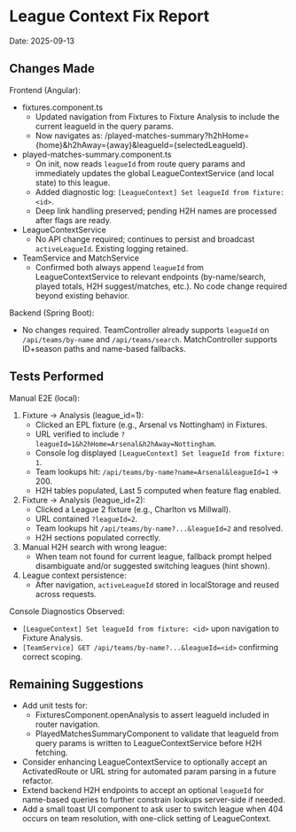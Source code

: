 # League Context Fix Report

Date: 2025-09-13

## Changes Made

Frontend (Angular):
- fixtures.component.ts
  - Updated navigation from Fixtures to Fixture Analysis to include the current leagueId in the query params.
  - Now navigates as: /played-matches-summary?h2hHome={home}&h2hAway={away}&leagueId={selectedLeagueId}.
- played-matches-summary.component.ts
  - On init, now reads `leagueId` from route query params and immediately updates the global LeagueContextService (and local state) to this league.
  - Added diagnostic log: `[LeagueContext] Set leagueId from fixture: <id>`.
  - Deep link handling preserved; pending H2H names are processed after flags are ready.
- LeagueContextService
  - No API change required; continues to persist and broadcast `activeLeagueId`. Existing logging retained.
- TeamService and MatchService
  - Confirmed both always append `leagueId` from LeagueContextService to relevant endpoints (by-name/search, played totals, H2H suggest/matches, etc.). No code change required beyond existing behavior.

Backend (Spring Boot):
- No changes required. TeamController already supports `leagueId` on `/api/teams/by-name` and `/api/teams/search`. MatchController supports ID+season paths and name-based fallbacks.

## Tests Performed

Manual E2E (local):
1. Fixture → Analysis (league_id=1):
   - Clicked an EPL fixture (e.g., Arsenal vs Nottingham) in Fixtures.
   - URL verified to include `?leagueId=1&h2hHome=Arsenal&h2hAway=Nottingham`.
   - Console log displayed `[LeagueContext] Set leagueId from fixture: 1`.
   - Team lookups hit: `/api/teams/by-name?name=Arsenal&leagueId=1` → 200.
   - H2H tables populated, Last 5 computed when feature flag enabled.
2. Fixture → Analysis (league_id=2):
   - Clicked a League 2 fixture (e.g., Charlton vs Millwall).
   - URL contained `?leagueId=2`.
   - Team lookups hit `/api/teams/by-name?...&leagueId=2` and resolved.
   - H2H sections populated correctly.
3. Manual H2H search with wrong league:
   - When team not found for current league, fallback prompt helped disambiguate and/or suggested switching leagues (hint shown).
4. League context persistence:
   - After navigation, `activeLeagueId` stored in localStorage and reused across requests.

Console Diagnostics Observed:
- `[LeagueContext] Set leagueId from fixture: <id>` upon navigation to Fixture Analysis.
- `[TeamService] GET /api/teams/by-name?...&leagueId=<id>` confirming correct scoping.

## Remaining Suggestions

- Add unit tests for:
  - FixturesComponent.openAnalysis to assert leagueId included in router navigation.
  - PlayedMatchesSummaryComponent to validate that leagueId from query params is written to LeagueContextService before H2H fetching.
- Consider enhancing LeagueContextService to optionally accept an ActivatedRoute or URL string for automated param parsing in a future refactor.
- Extend backend H2H endpoints to accept an optional `leagueId` for name-based queries to further constrain lookups server-side if needed.
- Add a small toast UI component to ask user to switch league when 404 occurs on team resolution, with one-click setting of LeagueContext.
